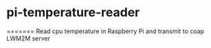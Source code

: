 # pi-temperature-reader
=======
Read cpu temperature in Raspberry Pi and transmit to coap LWM2M server

